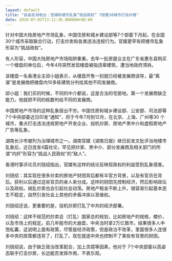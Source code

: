 ```yaml
---
layout: default
title: "自由亚洲电台：官媒称楼市乱象“挑战政权” 7部委30城市打击炒楼"
date: 2018-07-02T13:11:36.000000+08:00
---
```


针对中国大陆房地产市场乱象，中国住房和城乡建设部等7个部委下月起，在全国30个城市采取联合行动，打击炒卖和各类违法违规行为。官媒更罕有把楼市乱象形容为“挑战政权”。

有人形容，中国大陆房地产市场陷阱重重。去年一批房屋业主在广东省惠东县购买一个楼盘的单位后，今年4月突然发现楼盘被指违章建筑，遭当地政府清拆。

该楼盘一名香港业主邱小姐表示，从楼盘开售一刻就已经被发展商误导，最“离谱”是发展商把楼盘内10多栋建筑分判给其他不同发展商。

邱小姐：我们买的时候，不同的中介都说，这是合法的宅居地。第一个发展商缺乏能力，他就把不同的栋数判给不同的发展商。

中国房地产市场的这种乱象层出不穷。中国住房和城乡建设部、公安部、司法部等7个中央部委近日印发“通知”，将于今年7月到12月，在北京、上海、广州等30 个城市，重点打击违法违规房地产开发企业、投机炒房、房地产黑中介和虚假房地产广告等乱象。

湖南长沙市被列为治理城市之一。湖南官媒《湖南日报》继日前发文批评当地楼市乱象后，近日连发4篇社论，罕见把炒家、黑中介、部分发展商及相关部门的所谓“内奸”形容为“挑战人民政权”的“敌人”。

香港时事评论员刘锐绍指出，官媒有这样的结论反映现政权的利益受到乱象侵害。

刘锐绍：其实现在很多炒卖的房地产财团背后都有半官方背景，以及有官员在背后。获利以后通过这些官员的亲人来分成。这样的财团先控制经济，然后影响政坛以及政权。胡乱炒卖也会引起社会动荡。房地产租金不断上升，很容易引起基本民生不稳定，自然引发社会上其他的矛盾冲突以至维权。

刘锐绍还说，更重要的是，投机炒房打乱了中共的经济部署。

刘锐绍：这样不规范的炒卖会（打乱）国家总的规划，比如房地产的规格，楼价，以及市场上的规定。前几年股市的大崩盘，中央当时拿2万亿救市，结果很多人中饱私囊，这说明上面有政策，尽管是经济政策，但是政治不改革，里面很多人连很多中央的政策都违背了，打乱了。现在就连中央也控制不了某些有背景的财团。

刘锐绍说，由于缺乏政治改革配合，加上贪腐等因素，他对于 7个中央部委以高姿态联手打击炒房，长远能否发挥作用，不表乐观。

